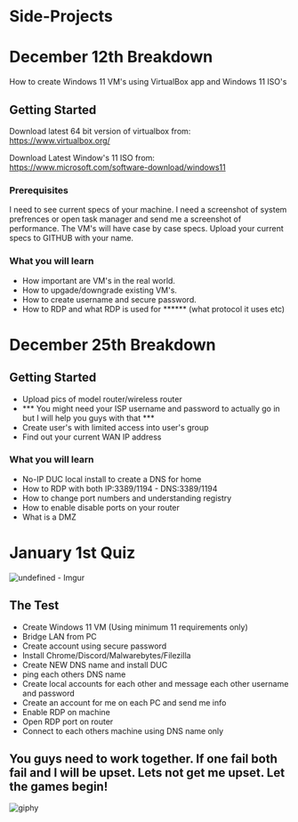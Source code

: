# Side-Projects

# December 12th Breakdown

How to create Windows 11 VM's using VirtualBox app and Windows 11 ISO's

## Getting Started

Download latest 64 bit version of virtualbox from: 
https://www.virtualbox.org/

Download Latest Window's 11 ISO from:
https://www.microsoft.com/software-download/windows11

### Prerequisites

I need to see current specs of your machine. I need a screenshot of system prefrences or open task manager and send me a screenshot of performance. 
The VM's will have case by case specs. Upload your current specs to GITHUB with your name.

### What you will learn 

- How important are VM's in the real world. 
- How to upgade/downgrade existing VM's. 
- How to create username and secure password. 
- How to RDP and what RDP is used for ****** (what protocol it uses etc)

# December 25th Breakdown

## Getting Started

- Upload pics of model router/wireless router
- *** You might need your ISP username and password to actually go in but I will help you guys with that ***
- Create user's with limited access into user's group
- Find out your current WAN IP address

### What you will learn

- No-IP DUC local install to create a DNS for home
- How to RDP with both IP:3389/1194 - DNS:3389/1194
- How to change port numbers and understanding registry
- How to enable disable ports on your router
- What is a DMZ

# January 1st Quiz

![undefined - Imgur](https://user-images.githubusercontent.com/119669931/209740058-165678e1-b815-413d-9949-6c0b87cb3aeb.gif)


## The Test

- Create Windows 11 VM (Using minimum 11 requirements only)
- Bridge LAN from PC
- Create account using secure password
- Install Chrome/Discord/Malwarebytes/Filezilla
- Create NEW DNS name and install DUC
- ping each others DNS name
- Create local accounts for each other and message each other username and password
- Create an account for me on each PC and send me info
- Enable RDP on machine
- Open RDP port on router
- Connect to each others machine using DNS name only

## You guys need to work together. If one fail both fail and I will be upset. Lets not get me upset. Let the games begin!

![giphy](https://user-images.githubusercontent.com/119669931/209740136-8119de0a-6738-4352-9134-ac46fc252663.gif)

